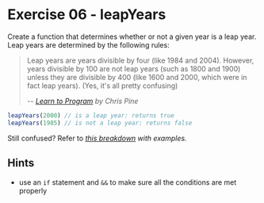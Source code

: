# Exercise 06 - leapYears

Create a function that determines whether or not a given year is a leap year.
Leap years are determined by the following rules:

> Leap years are years divisible by four (like 1984 and 2004). However, years
divisible by 100 are not leap years (such as 1800 and 1900) unless they are
divisible by 400 (like 1600 and 2000, which were in fact leap years). (Yes, it's
all pretty confusing)
>
> -- <cite>[Learn to Program](https://pine.fm/LearnToProgram/chap_06.html) by Chris Pine</cite>

```javascript
leapYears(2000) // is a leap year: returns true
leapYears(1985) // is not a leap year: returns false
```
Still confused? Refer to <cite>[this breakdown](https://time-and-calendar.com/leap-years/#:~:text=How%20to%20Know%20if%20Certain%20Year%20is%20a%20Leap%20Year)<cite> with examples.


## Hints
- use an `if` statement and `&&` to make sure all the conditions are met
  properly
